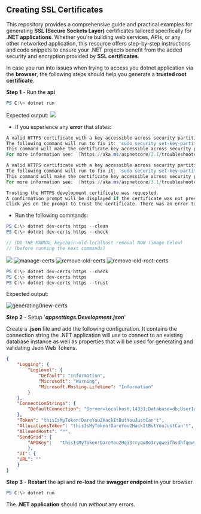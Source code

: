 ## Creating SSL Certificates

This repository provides a comprehensive guide and practical examples for generating **SSL (Secure Sockets Layer)** certificates tailored specifically for **.NET applications**. Whether you're building web services, APIs, or any other networked application, this resource offers step-by-step instructions and code snippets to ensure your .NET projects benefit from the added security and encryption provided by **SSL certificates**.

In case you run into issues when trying to access you dotnet application via the **browser**, the following steps should help you generate a **trusted root certificate**.

**Step 1** - Run the **api**
```powershell
PS C:\> dotnet run
```

Expected output:
![](https://github.com/projectfinalaudio/CREATING_SSL_CERTIFICATES_FOR_NET_APPLICATIONS/blob/main/run-api.png)

* If you experience any **error** that states:

```powershell
A valid HTTPS certificate with a key accessible across security partitions was not found.
The following command will run to fix it: 'sudo security set-key-partition-list -D localhost -S unsigned:,teamid:UBF8T346G9'
This command will make the certificate key accessible across security partitions and might prompt you for your password.
For more information see:  [https://aka.ms/aspnetcore/2.1/troubleshootcertissues](https://aka.ms/aspnetcore/2.1/troubleshootcertissues)

A valid HTTPS certificate with a key accessible across security partitions was not found.
The following command will run to fix it: 'sudo security set-key-partition-list -D localhost -S unsigned:,teamid:UBF8T346G9'
This command will make the certificate key accessible across security partitions and might prompt you for your password.
For more information see:  [https://aka.ms/aspnetcore/3.1/troubleshootcertissues](https://aka.ms/aspnetcore/3.1/troubleshootcertissues)

Trusting the HTTPS development certificate was requested.
A confirmation prompt will be displayed if the certificate was not previously trusted.
Click yes on the prompt to trust the certificate. There was an error trusting HTTPS developer certificate.
```
* Run the following commands:
```powershell
PS C:\> dotnet dev-certs https --clean
PS C:\> dotnet dev-certs https --check
```

```scss
// (DO THE MANUAL keychain-old-localhost removal NOW (image below) 
// (before running the next commands)
```
![](https://github.com/projectfinalaudio/CREATING_SSL_CERTIFICATES_FOR_NET_APPLICATIONS/blob/main/manual-keychain-removal.png?raw=true)
![manage-certs](https://github.com/projectfinalaudio/CREATING_SSL_CERTIFICATES_FOR_NET_APPLICATIONS/blob/main/manage-certificates.png?raw=true)
![remove-old-certs](https://github.com/projectfinalaudio/CREATING_SSL_CERTIFICATES_FOR_NET_APPLICATIONS/blob/main/remove-old-certs.png?raw=true)
![remove-old-root-certs]()

```powershell
PS C:\> dotnet dev-certs https --check
PS C:\> dotnet dev-certs https 
PS C:\> dotnet dev-certs https --trust
```

Expected output:

![generating0new-certs](https://i.stack.imgur.com/0049R.png)

**Step 2** - Setup '***appsettings.Development.json***'

Create a .**json** file and add the following configuration. It contains the connection string the .NET application will use to connect to an existing database instance as well as properties that will be used for generating and validating Json Web Tokens.
```json
{  
	"Logging": {  
		"LogLevel": {  
			"Default": "Information",  
			"Microsoft": "Warning",  
			"Microsoft.Hosting.Lifetime": "Information"  
		}  
	},  
	"ConnectionStrings": {  
		"DefaultConnection": "Server=localhost,14331;Database=db;UserId=sa;Password=cshfdfhfd^*&%&34214dfsdgsdADD;TrustServerCertificate=true;"  
	},  
	"Token": "thisIsMyToken!DareYou2HackItButYouJustCan't",  
	"AllocationsToken": "thisIsMyToken!DareYou2HackItButYouJustCan't",  
	"AllowedHosts": "*",  
	"SendGrid": {  
		"APIKey": 	"thisIsMyToken!DareYou2Hqi3rryqw8o3ryqweifhsdhfqewiryoqwheuhqewuirhqweiurqweirqweackItButYouJustCan't"  
		},  
	"UI": {  
	"URL": ""  
	}  
}
```

**Step 3** - **Restart** the api and **re-load** the **swagger endpoint** in your browser
```powershell
PS C:\> dotnet run
```

The **.NET application** should run *without* any errors.
